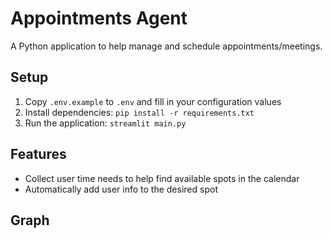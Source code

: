 # Appointments Agent

A Python application to help manage and schedule appointments/meetings.

## Setup

1. Copy `.env.example` to `.env` and fill in your configuration values
2. Install dependencies: `pip install -r requirements.txt`
3. Run the application: `streamlit main.py`

## Features
- Collect user time needs to help find available spots in the calendar
- Automatically add user info to the desired spot

## Graph


